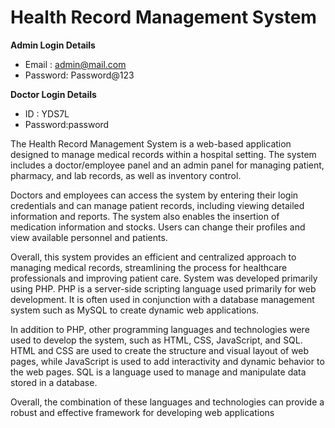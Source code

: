 # Health Record Management System

**Admin Login Details**
* Email   : admin@mail.com 
* Password: Password@123

**Doctor Login Details**

* ID      :  YDS7L
* Password:password

The Health Record Management System is a web-based application designed to manage medical records within a hospital setting. The system includes a doctor/employee panel and an admin panel for managing patient, pharmacy, and lab records, as well as inventory control.

Doctors and employees can access the system by entering their login credentials and can manage patient records, including viewing detailed information and reports. The system also enables the insertion of medication information and stocks. Users can change their profiles and view available personnel and patients.

Overall, this system provides an efficient and centralized approach to managing medical records, streamlining the process for healthcare professionals and improving patient care.
System was developed primarily using PHP. PHP is a server-side scripting language used primarily for web development. It is often used in conjunction with a database management system such as MySQL to create dynamic web applications.

In addition to PHP, other programming languages and technologies were used to develop the system, such as HTML, CSS, JavaScript, and SQL. HTML and CSS are used to create the structure and visual layout of web pages, while JavaScript is used to add interactivity and dynamic behavior to the web pages. SQL is a language used to manage and manipulate data stored in a database.

Overall, the combination of these languages and technologies can provide a robust and effective framework for developing web applications
